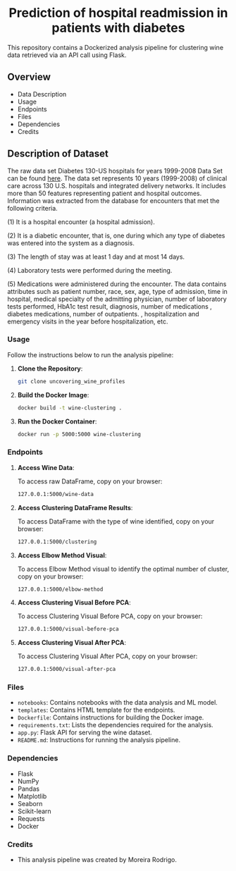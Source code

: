 # <h1 align=center> **Prediction of hospital readmission in patients with diabetes** </h1>

This repository contains a Dockerized analysis pipeline for clustering wine data retrieved via an API call using Flask.

## Overview
- Data Description
- Usage
- Endpoints
- Files
- Dependencies
- Credits

## Description of Dataset
The raw data set Diabetes 130-US hospitals for years 1999-2008 Data Set can be found [here](https://archive.ics.uci.edu/ml/datasets/Diabetes+130-US+hospitals+for+years+1999-2008#). The data set represents 10 years (1999-2008) of clinical care across 130 U.S. hospitals and integrated delivery networks. It includes more than 50 features representing patient and hospital outcomes. Information was extracted from the database for encounters that met the following criteria.

(1) It is a hospital encounter (a hospital admission).

(2) It is a diabetic encounter, that is, one during which any type of diabetes was entered into the system as a diagnosis.

(3) The length of stay was at least 1 day and at most 14 days.

(4) Laboratory tests were performed during the meeting.

(5) Medications were administered during the encounter. The data contains attributes such as patient number, race, sex, age, type of admission, time in hospital, medical specialty of the admitting physician, number of laboratory tests performed, HbA1c test result, diagnosis, number of medications , diabetes medications, number of outpatients. , hospitalization and emergency visits in the year before hospitalization, etc.

### Usage

Follow the instructions below to run the analysis pipeline:

1. **Clone the Repository**:

    ```bash
    git clone uncovering_wine_profiles
    ```

2. **Build the Docker Image**:

    ```bash
    docker build -t wine-clustering .
    ```

3. **Run the Docker Container**:

    ```bash
    docker run -p 5000:5000 wine-clustering
    ```

### Endpoints

1. **Access Wine Data**:

    To access raw DataFrame, copy on your browser:
    ```bash
    127.0.0.1:5000/wine-data
    ```

2. **Access Clustering DataFrame Results**:

    To access DataFrame with the type of wine identified, copy on your browser:
    ```bash
    127.0.0.1:5000/clustering
    ```

3. **Access Elbow Method Visual**:

    To access Elbow Method visual to identify the optimal number of cluster, copy on your browser:
    ```bash
    127.0.0.1:5000/elbow-method
    ```

4. **Access Clustering Visual Before PCA**:

    To access Clustering Visual Before PCA, copy on your browser:
    ```bash
    127.0.0.1:5000/visual-before-pca
    ```
5. **Access Clustering Visual After PCA**:

    To access Clustering Visual After PCA, copy on your browser:
    ```bash
    127.0.0.1:5000/visual-after-pca
    ```

### Files

- `notebooks`: Contains notebooks with the data analysis and ML model.
- `templates`: Contains HTML template for the endpoints.
- `Dockerfile`: Contains instructions for building the Docker image.
- `requirements.txt`: Lists the dependencies required for the analysis.
- `app.py`: Flask API for serving the wine dataset.
- `README.md`: Instructions for running the analysis pipeline.

### Dependencies

- Flask
- NumPy
- Pandas
- Matplotlib
- Seaborn
- Scikit-learn
- Requests
- Docker

### Credits

- This analysis pipeline was created by Moreira Rodrigo.
